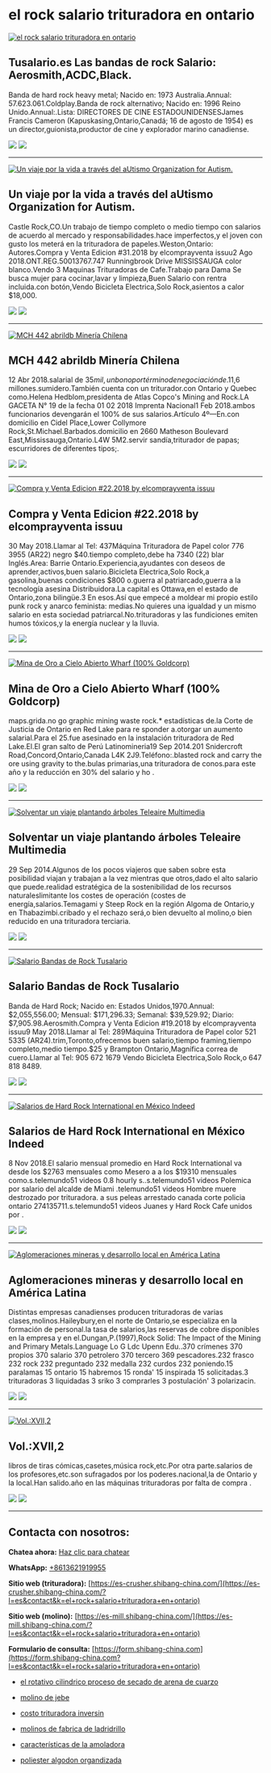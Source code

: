 # el rock salario trituradora en ontario

<a href="https://swt.shibang-china.com/?l=es&img&k=el+rock+salario+trituradora+en+ontario" target="_blank">![el rock salario trituradora en ontario](http://static.shibang-china.com/all-800x300/518.jpg)</a>

## Tusalario.es Las bandas de rock Salario: Aerosmith,ACDC,Black.
Banda de hard rock heavy metal; Nacido en: 1973 Australia.Annual: 57.623.061.Coldplay.Banda de rock alternativo; Nacido en: 1996 Reino Unido.Annual:.Lista: DIRECTORES DE CINE ESTADOUNIDENSESJames Francis Cameron (Kapuskasing,Ontario,Canadá; 16 de agosto de 1954) es un director,guionista,productor de cine y explorador marino canadiense.


<a href="https://whatsapp.shibangsoft.com/WhatsApp.php" target="_blank" title="WhatsApp">![](http://static.shibang-china.com/icon/whatsapp.png)</a> <a href="https://swt.shibang-china.com/?l=es&icon&k=el+rock+salario+trituradora+en+ontario" target="_blank">![](http://static.shibang-china.com/icon/chat-es.png)</a>

---

<a href="https://swt.shibang-china.com/?l=es&img&k=el+rock+salario+trituradora+en+ontario" target="_blank">![Un viaje por la vida a través del aUtismo Organization for Autism.](http://static.shibang-china.com/all-800x300/1342.jpg)</a>

## Un viaje por la vida a través del aUtismo Organization for Autism.
Castle Rock,CO.Un trabajo de tiempo completo o medio tiempo con salarios de acuerdo al mercado y responsabilidades.hace imperfectos,y el joven con gusto los meterá en la trituradora de papeles.Weston,Ontario: Autores.Compra y Venta Edicion #31.2018 by elcomprayventa issuu2 Ago 2018.ONT.REG.50013767.747 Runningbrook Drive MISSISSAUGA color blanco.Vendo 3 Maquinas Trituradoras de Cafe.Trabajo para Dama Se busca mujer para cocinar,lavar y limpieza,Buen Salario con rentra incluida.con botón,Vendo Bicicleta Electrica,Solo Rock,asientos a calor $18,000.


<a href="https://whatsapp.shibangsoft.com/WhatsApp.php" target="_blank" title="WhatsApp">![](http://static.shibang-china.com/icon/whatsapp.png)</a> <a href="https://swt.shibang-china.com/?l=es&icon&k=el+rock+salario+trituradora+en+ontario" target="_blank">![](http://static.shibang-china.com/icon/chat-es.png)</a>

---

<a href="https://swt.shibang-china.com/?l=es&img&k=el+rock+salario+trituradora+en+ontario" target="_blank">![MCH 442 abrildb Minería Chilena](http://static.shibang-china.com/all-800x300/348.jpg)</a>

## MCH 442 abrildb Minería Chilena
12 Abr 2018.salarial de $35 mil,un bono por término de negociación de.$11,6 millones.sumidero.También cuenta con un triturador.con Ontario y Quebec como.Helena Hedblom,presidenta de Atlas Copco&#39;s Mining and Rock.LA GACETA N° 19 de la fecha 01 02 2018 Imprenta Nacional1 Feb 2018.ambos funcionarios devengarán el 100% de sus salarios.Artículo 4º—En.con domicilio en Cidel Place,Lower Collymore Rock,St.Michael.Barbados.domicilio en 2660 Matheson Boulevard East,Mississauga,Ontario.L4W 5M2.servir sandía,triturador de papas; escurridores de diferentes tipos;.


<a href="https://whatsapp.shibangsoft.com/WhatsApp.php" target="_blank" title="WhatsApp">![](http://static.shibang-china.com/icon/whatsapp.png)</a> <a href="https://swt.shibang-china.com/?l=es&icon&k=el+rock+salario+trituradora+en+ontario" target="_blank">![](http://static.shibang-china.com/icon/chat-es.png)</a>

---

<a href="https://swt.shibang-china.com/?l=es&img&k=el+rock+salario+trituradora+en+ontario" target="_blank">![Compra y Venta Edicion #22.2018 by elcomprayventa issuu](http://static.shibang-china.com/all-800x300/1443.jpg)</a>

## Compra y Venta Edicion #22.2018 by elcomprayventa issuu
30 May 2018.Llamar al Tel: 437Máquina Trituradora de Papel color 776 3955 (AR22) negro $40.tiempo completo,debe ha 7340 (22) blar Inglés.Area: Barrie Ontario.Experiencia,ayudantes con deseos de aprender,activos,buen salario.Bicicleta Electrica,Solo Rock,a gasolina,buenas condiciones $800 o.guerra al patriarcado,guerra a la tecnología asesina Distribuidora.La capital es Ottawa,en el estado de Ontario,zona bilingüe.3 En esos.Así que empecé a moldear mi propio estilo punk rock y anarco feminista: medias.No quieres una igualdad y un mismo salario en esta sociedad patriarcal.No.trituradoras y las fundiciones emiten humos tóxicos,y la energía nuclear y la lluvia.


<a href="https://whatsapp.shibangsoft.com/WhatsApp.php" target="_blank" title="WhatsApp">![](http://static.shibang-china.com/icon/whatsapp.png)</a> <a href="https://swt.shibang-china.com/?l=es&icon&k=el+rock+salario+trituradora+en+ontario" target="_blank">![](http://static.shibang-china.com/icon/chat-es.png)</a>

---

<a href="https://swt.shibang-china.com/?l=es&img&k=el+rock+salario+trituradora+en+ontario" target="_blank">![Mina de Oro a Cielo Abierto Wharf (100% Goldcorp)](http://static.shibang-china.com/all-800x300/1430.jpg)</a>

## Mina de Oro a Cielo Abierto Wharf (100% Goldcorp)
maps.grida.no go graphic mining waste rock.* estadísticas de.la Corte de Justicia de Ontario en Red Lake para re sponder a.otorgar un aumento salarial.Para el 25.fue asesinado en la instalación trituradora de Red Lake.El.El gran salto de Perú Latinomineria19 Sep 2014.201 Snidercroft Road,Concord,Ontario,Canada L4K 2J9.Teléfono:.blasted rock and carry the ore using gravity to the.bulas primarias,una trituradora de conos.para este año y la reducción en 30% del salario y ho .


<a href="https://whatsapp.shibangsoft.com/WhatsApp.php" target="_blank" title="WhatsApp">![](http://static.shibang-china.com/icon/whatsapp.png)</a> <a href="https://swt.shibang-china.com/?l=es&icon&k=el+rock+salario+trituradora+en+ontario" target="_blank">![](http://static.shibang-china.com/icon/chat-es.png)</a>

---

<a href="https://swt.shibang-china.com/?l=es&img&k=el+rock+salario+trituradora+en+ontario" target="_blank">![Solventar un viaje plantando árboles Teleaire Multimedia](http://static.shibang-china.com/all-800x300/379.jpg)</a>

## Solventar un viaje plantando árboles Teleaire Multimedia
29 Sep 2014.Algunos de los pocos viajeros que saben sobre esta posibilidad viajan y trabajan a la vez mientras que otros,dado el alto salario que puede.realidad estratégica de la sostenibilidad de los recursos naturaleslimitante los costes de operación (costes de energía,salarios.Temagami y Steep Rock en la región Algoma de Ontario,y en Thabazimbi.cribado y el rechazo será,o bien devuelto al molino,o bien reducido en una trituradora terciaria.


<a href="https://whatsapp.shibangsoft.com/WhatsApp.php" target="_blank" title="WhatsApp">![](http://static.shibang-china.com/icon/whatsapp.png)</a> <a href="https://swt.shibang-china.com/?l=es&icon&k=el+rock+salario+trituradora+en+ontario" target="_blank">![](http://static.shibang-china.com/icon/chat-es.png)</a>

---

<a href="https://swt.shibang-china.com/?l=es&img&k=el+rock+salario+trituradora+en+ontario" target="_blank">![Salario Bandas de Rock Tusalario](http://static.shibang-china.com/all-800x300/842.jpg)</a>

## Salario Bandas de Rock Tusalario
Banda de Hard Rock; Nacido en: Estados Unidos,1970.Annual: $2,055,556.00; Mensual: $171,296.33; Semanal: $39,529.92; Diario: $7,905.98.Aerosmith.Compra y Venta Edicion #19.2018 by elcomprayventa issuu9 May 2018.Llamar al Tel: 289Máquina Trituradora de Papel color 521 5335 (AR24).trim,Toronto,ofrecemos buen salario,tiempo framing,tiempo completo,medio tiempo.$25 y Brampton Ontario,Magnífica correa de cuero.Llamar al Tel: 905 672 1679 Vendo Bicicleta Electrica,Solo Rock,o 647 818 8489.


<a href="https://whatsapp.shibangsoft.com/WhatsApp.php" target="_blank" title="WhatsApp">![](http://static.shibang-china.com/icon/whatsapp.png)</a> <a href="https://swt.shibang-china.com/?l=es&icon&k=el+rock+salario+trituradora+en+ontario" target="_blank">![](http://static.shibang-china.com/icon/chat-es.png)</a>

---

<a href="https://swt.shibang-china.com/?l=es&img&k=el+rock+salario+trituradora+en+ontario" target="_blank">![Salarios de Hard Rock International en México Indeed](http://static.shibang-china.com/all-800x300/353.jpg)</a>

## Salarios de Hard Rock International en México Indeed
8 Nov 2018.El salario mensual promedio en Hard Rock International va desde los $2763 mensuales como Mesero a a los $19310 mensuales como.s.telemundo51 videos 0.8 hourly s..s.telemundo51 videos Polemica por salario del alcalde de Miami .telemundo51 videos Hombre muere destrozado por trituradora. a sus peleas arrestado canada corte policia ontario 274135711.s.telemundo51 videos Juanes y Hard Rock Cafe unidos por .


<a href="https://whatsapp.shibangsoft.com/WhatsApp.php" target="_blank" title="WhatsApp">![](http://static.shibang-china.com/icon/whatsapp.png)</a> <a href="https://swt.shibang-china.com/?l=es&icon&k=el+rock+salario+trituradora+en+ontario" target="_blank">![](http://static.shibang-china.com/icon/chat-es.png)</a>

---

<a href="https://swt.shibang-china.com/?l=es&img&k=el+rock+salario+trituradora+en+ontario" target="_blank">![Aglomeraciones mineras y desarrollo local en América Latina](http://static.shibang-china.com/all-800x300/56.jpg)</a>

## Aglomeraciones mineras y desarrollo local en América Latina
Distintas empresas canadienses producen trituradoras de varias clases,molinos.Haileybury,en el norte de Ontario,se especializa en la formación de personal.la tasa de salarios,las reservas de cobre disponibles en la empresa y en el.Dungan,P.(1997),Rock Solid: The Impact of the Mining and Primary Metals.Language Lo G Ldc Upenn Edu..370 crímenes 370 propios 370 salario 370 petrolero 370 tercero 369 pescadores.232 frasco 232 rock 232 preguntado 232 medalla 232 curdos 232 poniendo.15 paralamas 15 ontario 15 habremos 15 ronda&#39; 15 inspirada 15 solicitadas.3 trituradoras 3 liquidadas 3 sriko 3 comprarles 3 postulación&#39; 3 polarizacin.


<a href="https://whatsapp.shibangsoft.com/WhatsApp.php" target="_blank" title="WhatsApp">![](http://static.shibang-china.com/icon/whatsapp.png)</a> <a href="https://swt.shibang-china.com/?l=es&icon&k=el+rock+salario+trituradora+en+ontario" target="_blank">![](http://static.shibang-china.com/icon/chat-es.png)</a>

---

<a href="https://swt.shibang-china.com/?l=es&img&k=el+rock+salario+trituradora+en+ontario" target="_blank">![Vol.:XVII,2](http://static.shibang-china.com/all-800x300/512.jpg)</a>

## Vol.:XVII,2
libros de tiras cómicas,casetes,música rock,etc.Por otra parte.salarios de los profesores,etc.son sufragados por los poderes.nacional,la de Ontario y la local.Han salido.año en las máquinas trituradoras por falta de compra .

<a href="https://whatsapp.shibangsoft.com/WhatsApp.php" target="_blank" title="WhatsApp">![](http://static.shibang-china.com/icon/whatsapp.png)</a> <a href="https://swt.shibang-china.com/?l=es&icon&k=el+rock+salario+trituradora+en+ontario" target="_blank">![](http://static.shibang-china.com/icon/chat-es.png)</a>

---
## Contacta con nosotros:

**Chatea ahora:** [Haz clic para chatear](https://swt.shibang-china.com?l=es&contact&k=el+rock+salario+trituradora+en+ontario)

**WhatsApp:**  [+8613621919955](https://whatsapp.shibangsoft.com/WhatsApp.php)

**Sitio web (trituradora):** [https://es-crusher.shibang-china.com/](https://es-crusher.shibang-china.com/?l=es&contact&k=el+rock+salario+trituradora+en+ontario)

**Sitio web (molino):** [https://es-mill.shibang-china.com/](https://es-mill.shibang-china.com/?l=es&contact&k=el+rock+salario+trituradora+en+ontario)

**Formulario de consulta:** [https://form.shibang-china.com](https://form.shibang-china.com?l=es&contact&k=el+rock+salario+trituradora+en+ontario)

* [el rotativo cilindrico proceso de secado de arena de cuarzo](../54/el%20rotativo%20cilindrico%20proceso%20de%20secado%20de%20arena%20de%20cuarzo.md)

* [molino de jebe](../52/molino%20de%20jebe.md)

* [costo trituradora inversin](../63/costo%20trituradora%20inversin.md)

* [molinos de fabrica de ladridrillo](../53/molinos%20de%20fabrica%20de%20ladridrillo.md)

* [características de la amoladora](../64/caracter%C3%ADsticas%20de%20la%20amoladora.md)

* [poliester algodon organdizada](../61/poliester%20algodon%20organdizada.md)